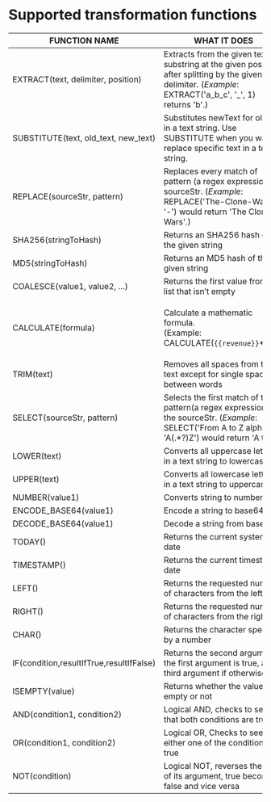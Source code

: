 # Supported transformation functions





| FUNCTION NAME                            | WHAT IT DOES                                                                                                                                                    |
| ---------------------------------------- | --------------------------------------------------------------------------------------------------------------------------------------------------------------- |
| EXTRACT(text, delimiter, position)       | Extracts from the given text the substring at the given position, after splitting by the given delimiter. (_Example_: EXTRACT('a\_b\_c', '\_', 1) returns 'b'.) |
| SUBSTITUTE(text, old\_text, new\_text)   | Substitutes newText for oldText in a text string. Use SUBSTITUTE when you want to replace specific text in a text string.                                       |
| REPLACE(sourceStr, pattern)              | Replaces every match of pattern (a regex expression) in sourceStr. (_Example_: REPLACE('The-Clone-Wars', '-') would return 'The Clone Wars'.)                   |
| SHA256(stringToHash)                     | Returns an SHA256 hash of the given string                                                                                                                      |
| MD5(stringToHash)                        | Returns an MD5 hash of the given string                                                                                                                         |
| COALESCE(value1, value2, ...)            | Returns the first value from the list that isn’t empty                                                                                                          |
| CALCULATE(formula)                       | <p>Calculate a mathematic formula.<br>(Example: CALCULATE(<code>{{revenue}}</code>*1.2))</p>                                                                    |
| TRIM(text)                               | Removes all spaces from the text except for single spaces between words                                                                                         |
| SELECT(sourceStr, pattern)               | Selects the first match of the pattern(a regex expression) in the sourceStr. (_Example_: SELECT('From A to Z alphabet', 'A(.\*?)Z') would return 'A to Z')      |
| LOWER(text)                              | Converts all uppercase letters in a text string to lowercase                                                                                                    |
| UPPER(text)                              | Converts all lowercase letters in a text string to uppercase                                                                                                    |
| NUMBER(value1)                           | Converts string to number                                                                                                                                       |
| ENCODE\_BASE64(value1)                   | Encode a string to base64                                                                                                                                       |
| DECODE\_BASE64(value1)                   | Decode a string from base64                                                                                                                                     |
| TODAY()                                  | Returns the current system date                                                                                                                                 |
| TIMESTAMP()                              | Returns the current timestamp date                                                                                                                              |
| LEFT()                                   | Returns the requested number of characters from the left                                                                                                        |
| RIGHT()                                  | Returns the requested number of characters from the right                                                                                                       |
| CHAR()                                   | Returns the character specified by a number                                                                                                                     |
| IF(condition,resultIfTrue,resultIfFalse) | Returns the second argument if the first argument is true, and third argument if otherwise                                                                      |
| ISEMPTY(value)                           | Returns whether the value is empty or not                                                                                                                       |
| AND(condition1, condition2)              | Logical AND, checks to see that both conditions are true                                                                                                        |
| OR(condition1, condition2)               | Logical OR, Checks to see if either one of the conditions is true                                                                                               |
| NOT(condition)                           | Logical NOT, reverses the logic of its argument, true becomes false and vice versa                                                                              |
